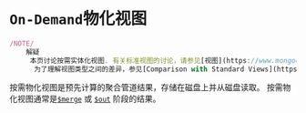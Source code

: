 # `On-Demand`物化视图

```javascript
/NOTE/
	解疑
  	 本页讨论按需实体化视图. 有关标准视图的讨论，请参见[视图](https://www.mongodb.com/docs/v6.0/core/views/#std-label-views-landing-page)。
      为了理解视图类型之间的差异，参见[Comparison with Standard Views](https://www.mongodb.com/docs/v6.0/core/materialized-views/#std-label-materialized-view-compare).

```

 按需物化视图是预先计算的聚合管道结果，存储在磁盘上并从磁盘读取。 按需物化视图通常是[`$merge`](https://www.mongodb.com/docs/v6.0/reference/operator/aggregation/merge/#mongodb-pipeline-pipe.-merge) 或 [`$out`](https://www.mongodb.com/docs/v6.0/reference/operator/aggregation/out/#mongodb-pipeline-pipe.-out) 阶段的结果。

